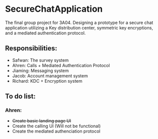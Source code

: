 # SecureChatApplication
The final group project for 3A04. Designing a prototype for a secure chat application utilizing a Key distribution center, symmetric key encryptions, and a mediated authentication protocol.

## Responsibilities:
- Safwan: The survey system
- Ahren: Calls + Mediated Authentication Protocol
- Jiaming: Messaging system
- Jacob: Account management system
- Richard: KDC + Encryption system

## To do list:
### Ahren:
- ~~Create basic landing page UI~~
- Create the calling UI (Will not be functional)
- Create the mediated authenciation protocol